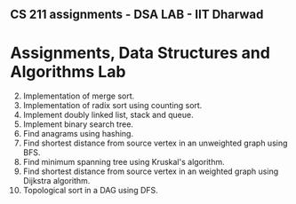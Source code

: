 ## CS 211 assignments - DSA LAB - IIT Dharwad

# Assignments, Data Structures and Algorithms Lab

2. Implementation of merge sort.
3. Implementation of radix sort using counting sort.
4. Implement doubly linked list, stack and queue.
5. Implement binary search tree.
7. Find anagrams using hashing.
8. Find shortest distance from source vertex in an unweighted graph using BFS.
9. Find minimum spanning tree using Kruskal's algorithm.
10. Find shortest distance from source vertex in an weighted graph using Dijkstra algorithm.
11. Topological sort in a DAG using DFS.

